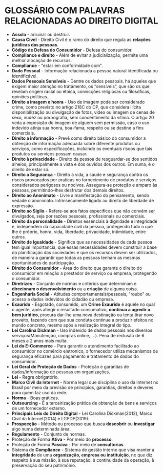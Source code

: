# GLOSSÁRIO COM PALAVRAS RELACIONADAS AO DIREITO DIGITAL
* **Assola** - arruinar ou destruir.
* **Causa Cível** - Direito Civil é o ramo do direito que regula as **relações jurídicas das pessoas**.
* **Código de Defesa do Consumidor** - Defesa do consumidor.
* **Compliance e direito** - Além de evitar a judicialização, permite uma melhor alocação de recursos.
* **Compliance** - "estar em conformidade com".
* **Dado Pessoal** - Informação relacionada a pessoa natural identificada ou identificável.
* **Dados Pessoais Sensíveis** - Dentre os dados pessoais, há aqueles que exigem maior atenção no tratamento, os “sensíveis”, que são os que revelam origem racial ou étnica, convicções religiosas ou filosóficas, opiniões políticas...
* **Direito a imagem e honra** - Uso de imagem pode ser considerado crime, como previsto no artigo 218C do CP, que considera ilícita disponibilização ou divulgação de fotos, video ou imagem de cenas de sexo, nudez ou pornografia, sem concentimento da vítima. O artigo 20 veda a exposição de imagem de alguem sem permissão, caso o uso indevido atinja sua honra, boa-fama, respeito ou se destine a fins comerciais.
* **Direito a informação** - Prevê como direito básico do consumidor a obtenção de informação adequada sobre diferente produtos ou serviços, como especificações, incluindo os eventuais riscos que tais produtos ou serviços possam causar.
* **Direito à privacidade** - Direito da pessoa de resguardar-se dos sentidos alheios, principalmente a vista e dos ouvidos dos outros. Em suma, é o direito de estar só.
* **Direito a Segurança** - Direito a vida, a saude e segurança contra os riscos provocados por praticas no fornecimento de produtos e serviços considerados perigosos ou nocivos. Assegura-se proteção e amparo às pessoas, permitindo-lhes desfrutar dos demais direitos.
* **Direito ao Anonimato** - Livre a manifestação do pensamento, sendo vedade o anonimato. Intrinsecamente ligado ao direito de liberdade de expressão.
* **Direito ao Sigilo** - Refere-se aos fatos especificos que não convém ser divulgados, seja por razões pessoais, profissionais ou comerciais.
* **Direito da personalidade** - Direitos essenciais à dignidade e integridade e, independem da capacidade civil da pessoa, protegendo tudo o que lhe é próprio, honra, vida, liberdade, privacidade, intimidade, entre outros.
* **Direito de Igualdade** - Significa que as necessidades de cada pessoa tem igual importancia, que essas necessidades devem constituir a base da planificação das sociedades e que os recursos devem ser utilizados, de maneira a garantir que todas as pessoas tenham as mesmas oportunidades de participação.
* **Direito do Consumidor** - Área do direito que garante o direito do consumidor em relação a prestador de serviço ou empresa, protegendo o consumidor.
* **Diretrizes** - Conjunto de normas e critérios que determinam e **direcionam o desenvolvimento** ou a **criação** de alguma coisa.
* **Engenharia Social** - Atitudes comportamentais/pessoais, "roubo" ou acesso a dados indevidos do cidadão ou empresa.
* **Exaurido** - Esgotado, consumido, um **Crime Exaurido** é aquele no qual o agente, após atingir o resultado consumativo, **continua a agredir o bem jurídico**, procura dar-lhe uma nova destinação ou tenta tirar novo proveito, fazendo com que sua conduta continue a produzir efeitos no mundo concreto, mesmo após a realização integral do tipo.
* **Lei Carolina Dickman** -  Uso indevido de dados pessoais nos diversos serviços(Manutenção, compras online, ...). Pena de reclusão de 6 meses a 2 anos mais multa.
* **Lei do E-Commerce** - Para garantir o atendimento facilitado ao consumidor no comércio eletronico, o fornecedor utiliza mecanismos de segurança eficazes para pagamento e tratamento de dados do consumidor.
* **Lei Geral de Proteção de Dados** - Proteção e garantias de dados/informação de pessoas em organizações. 
* **Lei** - Regra obrigatório.
* **Marco Civil da Internet** - Norma legal que disciplina o uso da Internet no Brasil por meio da previsão de princípios, garantias, direitos e deveres para quem faz uso da rede.
* **Norma** - Boas práticas.
* **Outsourcing** - É a terceirização prática de obtenção de bens e serviços de um fornecedor externo.
* **Principais Leis do Direito Digital** - Lei Carolina Dickman(2012), Marco Civil da Internet(2014) e LGPDP(2019).
* **Prospecção** - Método ou processo que busca **descobrir** ou **investigar** algo numa determinada área.
* **Regulamento** - Conjunto de normas.
* Proteção de Forma  **Ativa** - Por meio do **processo**.
* Proteção de Forma **Passiva** - Por meio de **consultorias**.
* Sistema de **Compliance** - Sistema de gestão interno que visa manter a **integridade** de uma **organização, empresa ou instituição**, no que diz respeito à sua missão, à sua reputação, à continuidade da operação, à preservação do seu patrimônio.
